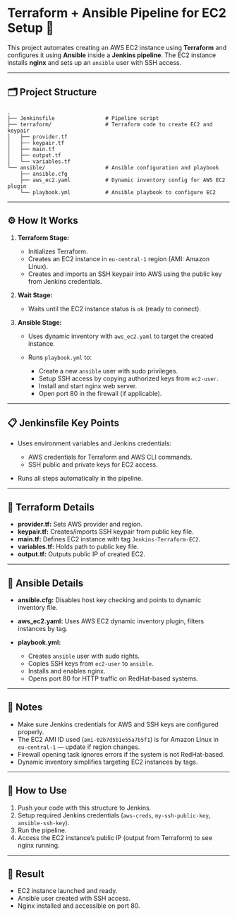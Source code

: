 # Terraform + Ansible Pipeline for EC2 Setup 🚀

This project automates creating an AWS EC2 instance using **Terraform** and configures it using **Ansible** inside a **Jenkins pipeline**. The EC2 instance installs **nginx** and sets up an `ansible` user with SSH access.

---

## 🗂️ Project Structure

```
.
├── Jenkinsfile                # Pipeline script
├── terraform/                 # Terraform code to create EC2 and keypair
│   ├── provider.tf
│   ├── keypair.tf
│   ├── main.tf
│   ├── output.tf
│   └── variables.tf
└── ansible/                   # Ansible configuration and playbook
    ├── ansible.cfg
    ├── aws_ec2.yaml           # Dynamic inventory config for AWS EC2 plugin
    └── playbook.yml           # Ansible playbook to configure EC2
```

---

## ⚙️ How It Works

1. **Terraform Stage:**

   * Initializes Terraform.
   * Creates an EC2 instance in `eu-central-1` region (AMI: Amazon Linux).
   * Creates and imports an SSH keypair into AWS using the public key from Jenkins credentials.

2. **Wait Stage:**

   * Waits until the EC2 instance status is `ok` (ready to connect).

3. **Ansible Stage:**

   * Uses dynamic inventory with `aws_ec2.yaml` to target the created instance.
   * Runs `playbook.yml` to:

     * Create a new `ansible` user with sudo privileges.
     * Setup SSH access by copying authorized keys from `ec2-user`.
     * Install and start nginx web server.
     * Open port 80 in the firewall (if applicable).

---

## 📋 Jenkinsfile Key Points

* Uses environment variables and Jenkins credentials:

  * AWS credentials for Terraform and AWS CLI commands.
  * SSH public and private keys for EC2 access.
* Runs all steps automatically in the pipeline.

---

## 📄 Terraform Details

* **provider.tf:** Sets AWS provider and region.
* **keypair.tf:** Creates/imports SSH keypair from public key file.
* **main.tf:** Defines EC2 instance with tag `Jenkins-Terraform-EC2`.
* **variables.tf:** Holds path to public key file.
* **output.tf:** Outputs public IP of created EC2.

---

## 📄 Ansible Details

* **ansible.cfg:** Disables host key checking and points to dynamic inventory file.
* **aws\_ec2.yaml:** Uses AWS EC2 dynamic inventory plugin, filters instances by tag.
* **playbook.yml:**

  * Creates `ansible` user with sudo rights.
  * Copies SSH keys from `ec2-user` to `ansible`.
  * Installs and enables nginx.
  * Opens port 80 for HTTP traffic on RedHat-based systems.

---

## 🚩 Notes

* Make sure Jenkins credentials for AWS and SSH keys are configured properly.
* The EC2 AMI ID used (`ami-02b7d5b1e55a7b5f1`) is for Amazon Linux in `eu-central-1` — update if region changes.
* Firewall opening task ignores errors if the system is not RedHat-based.
* Dynamic inventory simplifies targeting EC2 instances by tags.

---

## 🎯 How to Use

1. Push your code with this structure to Jenkins.
2. Setup required Jenkins credentials (`aws-creds`, `my-ssh-public-key`, `ansible-ssh-key`).
3. Run the pipeline.
4. Access the EC2 instance’s public IP (output from Terraform) to see nginx running.

---

## 🚀 Result

* EC2 instance launched and ready.
* Ansible user created with SSH access.
* Nginx installed and accessible on port 80.


